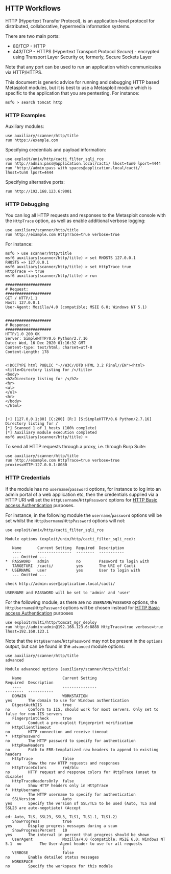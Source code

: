## HTTP Workflows

HTTP (Hypertext Transfer Protocol), is an application-level protocol for distributed, collaborative, hypermedia information systems.

There are two main ports:
- 80/TCP - HTTP
- 443/TCP - HTTPS (Hypertext Transport Protocol _Secure_) - encrypted using Transport Layer Security or, formerly, Secure Sockets Layer

Note that any port can be used to run an application which communicates via HTTP/HTTPS.

This document is generic advice for running and debugging HTTP based Metasploit modules, but it is best to use a Metasploit module which is specific to the application that you are pentesting. For instance:

```
msf6 > search tomcat http
```

### HTTP Examples

Auxiliary modules:

```
use auxiliary/scanner/http/title
run https://example.com
```

Specifying credentials and payload information:

```
use exploit/unix/http/cacti_filter_sqli_rce
run http://admin:pass@application.local/cacti/ lhost=tun0 lport=4444
run 'http://admin:pass with spaces@application.local/cacti/' lhost=tun0 lport=4444
```

Specifying alternative ports:

```
run http://192.168.123.6:9001
```

### HTTP Debugging

You can log all HTTP requests and responses to the Metasploit console with the `HttpTrace` option, as well as enable additional verbose logging:

```
use auxiliary/scanner/http/title
run http://example.com HttpTrace=true verbose=true
```

For instance:

```
msf6 > use scanner/http/title
msf6 auxiliary(scanner/http/title) > set RHOSTS 127.0.0.1
RHOSTS => 127.0.0.1
msf6 auxiliary(scanner/http/title) > set HttpTrace true
HttpTrace => true
msf6 auxiliary(scanner/http/title) > run

####################
# Request:
####################
GET / HTTP/1.1
Host: 127.0.0.1
User-Agent: Mozilla/4.0 (compatible; MSIE 6.0; Windows NT 5.1)


####################
# Response:
####################
HTTP/1.0 200 OK
Server: SimpleHTTP/0.6 Python/2.7.16
Date: Wed, 16 Dec 2020 01:16:32 GMT
Content-type: text/html; charset=utf-8
Content-Length: 178


<!DOCTYPE html PUBLIC "-//W3C//DTD HTML 3.2 Final//EN"><html>
<title>Directory listing for /</title>
<body>
<h2>Directory listing for /</h2>
<hr>
<ul>
</ul>
<hr>
</body>
</html>


[+] [127.0.0.1:80] [C:200] [R:] [S:SimpleHTTP/0.6 Python/2.7.16] Directory listing for /
[*] Scanned 1 of 1 hosts (100% complete)
[*] Auxiliary module execution completed
msf6 auxiliary(scanner/http/title) >
```

To send all HTTP requests through a proxy, i.e. through Burp Suite:

```
use auxiliary/scanner/http/title
run http://example.com HttpTrace=true verbose=true proxies=HTTP:127.0.0.1:8080
```

### HTTP Credentials

If the module has no `username`/`password` options, for instance to log into an admin portal of a web application etc, then the credentials supplied via a HTTP URI will set the `HttpUsername`/`HttpPassword` options for [HTTP Basic access Authentication](https://en.wikipedia.org/wiki/Basic_access_authentication) purposes.

For instance, in the following module the `username`/`password` options will be set whilst the `HttpUsername`/`HttpPassword` options will not:

```
use exploit/unix/http/cacti_filter_sqli_rce

Module options (exploit/unix/http/cacti_filter_sqli_rce):

   Name       Current Setting  Required  Description
   ----       ---------------  --------  -----------
   ... Omitted ...
*  PASSWORD   admin            no        Password to login with
   TARGETURI  /cacti/          yes       The URI of Cacti
*  USERNAME   user             yes       User to login with
   ... Omitted ...

check http://admin:user@application.local/cacti/

USERNAME and PASSWORD will be set to 'admin' and 'user'
```

For the following module, as there are no `USERNAME`/`PASSWORD` options, the `HttpUsername`/`HttpPassword` options will be chosen instead for [HTTP Basic access Authentication](https://en.wikipedia.org/wiki/Basic_access_authentication) purposes

```
use exploit/multi/http/tomcat_mgr_deploy
run http://admin:admin@192.168.123.6:8888 HttpTrace=true verbose=true lhost=192.168.123.1
```

Note that the `HttpUsername`/`HttpPassword` may not be present in the `options` output, but can be found in the `advanced` module options:

```
use auxiliary/scanner/http/title
advanced

Module advanced options (auxiliary/scanner/http/title):

   Name                  Current Setting                                    Required  Description
   ----                  ---------------                                    --------  -----------
   DOMAIN                WORKSTATION                                        yes       The domain to use for Windows authentication
   DigestAuthIIS         true                                               no        Conform to IIS, should work for most servers. Only set to false for non-IIS servers
   FingerprintCheck      true                                               no        Conduct a pre-exploit fingerprint verification
   HttpClientTimeout                                                        no        HTTP connection and receive timeout
*  HttpPassword                                                             no        The HTTP password to specify for authentication
   HttpRawHeaders                                                           no        Path to ERB-templatized raw headers to append to existing headers
   HttpTrace             false                                              no        Show the raw HTTP requests and responses
   HttpTraceColors       red/blu                                            no        HTTP request and response colors for HttpTrace (unset to disable)
   HttpTraceHeadersOnly  false                                              no        Show HTTP headers only in HttpTrace
*  HttpUsername                                                             no        The HTTP username to specify for authentication
   SSLVersion            Auto                                               yes       Specify the version of SSL/TLS to be used (Auto, TLS and SSL23 are auto-negotiate) (Accept
                                                                                      ed: Auto, TLS, SSL23, SSL3, TLS1, TLS1.1, TLS1.2)
   ShowProgress          true                                               yes       Display progress messages during a scan
   ShowProgressPercent   10                                                 yes       The interval in percent that progress should be shown
   UserAgent             Mozilla/4.0 (compatible; MSIE 6.0; Windows NT 5.1  no        The User-Agent header to use for all requests
                         )
   VERBOSE               false                                              no        Enable detailed status messages
   WORKSPACE                                                                no        Specify the workspace for this module
```
